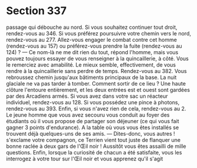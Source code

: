# Section 337

passage qui débouche au nord. Si vous souhaitez continuer tout
droit, rendez-vous au 346. Si vous préférez poursuivre votre
chemin vers le nord, rendez-vous au 277.
Allez-vous engager le combat contre cet homme (rendez-vous au
157) ou préférez-vous prendre la fuite (rendez-vous au 124) ?
— Ce nom-là ne me dit rien du tout, répond l'homme, mais vous
pouvez toujours essayer de vous renseigner à la quincaillerie, à
côté. Vous le remerciez avec amabilité. Le mieux semble,
effectivement, de vous rendre à la quincaillerie sans perdre de
temps. Rendez-vous au 382.
Vous rebroussez chemin jusqu'aux bâtiments principaux de la
base. La nuit glaciale ne va pas tarder à tomber. Comment sortir
de ce lieu ? Une haute clôture l'entoure entièrement, et les deux
entrées est et ouest sont gardées par des Arcadiens armés. Si
vous avez dans votre sac un réacteur individuel, rendez-vous au
128. Si vous possédez une pince à photons, rendez-vous au 393.
Enfin, si vous n'avez rien de cela, rendez-vous au 2.
Le jeune homme que vous avez secouru vous conduit au foyer
des étudiants où il vous propose de partager son déjeuner (ce qui
vous fait gagner 3 points d'endurance). A la table où vous vous
êtes installés se trouvent déjà quelques-uns de ses amis.
— Dites-donc, vous autres ! s'exclame votre compagnon, ce
Terrien vient tout juste de flanquer une bonne raclée à deux gars
de l'Œil noir ! Aussitôt vous êtes assailli de mille questions.
Enfin, lorsque la curiosité de chacun a été satisfaite, vous les
interrogez à votre tour sur l'Œil noir et vous apprenez qu'il s'agit